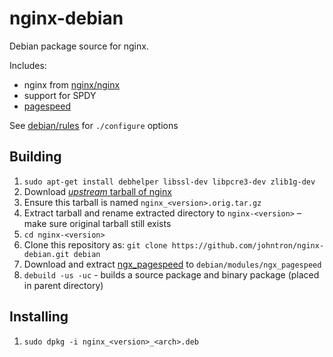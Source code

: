 # nginx-debian

Debian package source for nginx.

Includes:
 * nginx from [nginx/nginx](https://github.com/nginx/nginx)
 * support for SPDY
 * [pagespeed](https://developers.google.com/speed/pagespeed/ngx)

See [debian/rules](debian/rules) for `./configure` options

## Building
 1. `sudo apt-get install debhelper libssl-dev libpcre3-dev zlib1g-dev`
 2. Download [_upstream_ tarball of nginx](http://nginx.org/packages/mainline/ubuntu/pool/nginx/n/nginx/nginx_1.5.2.orig.tar.gz)
 3. Ensure this tarball is named `nginx_<version>.orig.tar.gz`
 4. Extract tarball and rename extracted directory to `nginx-<version>` – make sure original tarball still exists
 5. `cd nginx-<version>`
 6. Clone this repository as: `git clone https://github.com/johntron/nginx-debian.git debian`
 7. Download and extract [ngx_pagespeed](https://github.com/pagespeed/ngx_pagespeed) to `debian/modules/ngx_pagespeed`
 8. `debuild -us -uc` - builds a source package and binary package (placed in parent directory)

## Installing
 1. `sudo dpkg -i nginx_<version>_<arch>.deb`
